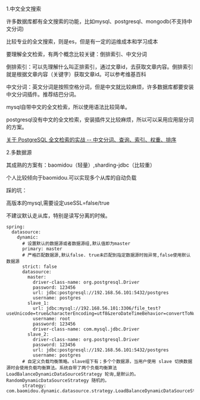 1.中文全文搜索

许多数据库都有全文搜索的功能，比如mysql、postgresql、mongodb(不支持中文分词)

比较专业的全文搜索，则是es，但是有一定的运维成本和学习成本

要理解全文检索，有两个概念比较关键：倒排索引、中文分词

倒排索引：可以先理解什么叫正排索引，通过文章id，去获取文章内容。倒排索引就是根据文章内容（关键字）获取文章id。可以参考维基百科

中文分词：英文分词是按照空格分词，但是中文就比较麻烦，许多数据库都要安装中文分词插件。推荐结巴分词。

mysql自带中文的全文检索，所以使用语法比较简单。

postgresql没有中文的全文检索，安装插件又比较麻烦，所以可以采用应用层分词的方案。

[关于 PostgreSQL 全文检索的实战 -- 中文分词、查询、索引、权重、排序](https://www.skypyb.com/2020/12/jishu/1705/)

2.多数据源

其成熟的方案有：baomidou（轻量）,sharding-jdbc（比较重）

个人比较倾向于baomidou.可以实现多个从库的自动负载

踩的坑：

高版本的mysql,需要设定useSSL=false/true

不建议默认走从库，特别是读写分离的时候。

```
spring:
  datasource:
    dynamic:
      # 设置默认的数据源或者数据源组,默认值即为master
      primary: master
      # 严格匹配数据源,默认false. true未匹配到指定数据源时抛异常,false使用默认数据源
      strict: false
      datasource:
        master:
          driver-class-name: org.postgresql.Driver
          password: 123456
          url: jdbc:postgresql://192.168.56.101:5432/postgres
          username: postgres
        slave_1:
          url: jdbc:mysql://192.168.56.101:3306/file_test?useUnicode=true&characterEncoding=utf8&zeroDateTimeBehavior=convertToNull&useSSL=false&serverTimezone=GMT%2B8&rewriteBatchedStatements=true
          username: root
          password: 123456
          driver-class-name: com.mysql.jdbc.Driver
        slave_2:
          driver-class-name: org.postgresql.Driver
          password: 123456
          url: jdbc:postgresql://192.168.56.101:5432/postgres
          username: postgres
      # 自定义负载均衡策略。slave组下有；多个个数据源，当用户使用 slave 切换数据源时会使用负载均衡算法。系统自带了两个负载均衡算法 LoadBalanceDynamicDataSourceStrategy 轮询,是默认的。 RandomDynamicDataSourceStrategy 随机的。
      strategy: com.baomidou.dynamic.datasource.strategy.LoadBalanceDynamicDataSourceStrategy
```